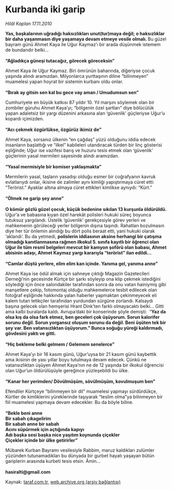 # Kurbanda iki garip

*Hilâl Kaplan 17.11.2010*

<div class="yazi"><p><b>Yas, başkalarının uğradığı haksızlıkları unut(tur)maya değil; o haksızlıklar bir daha yaşanmasın diye yaşamaya devam etmeye vesile olmalı. </b>Bu güzel bayram günü Ahmet Kaya ile Uğur Kaymaz’ı bir arada düşünmek istemem de bundandır belki... <br/><br/><b>“Ağladıkça güneşi tutacağız, görecek göreceksin”</b></p>
<p>Ahmet Kaya ile Uğur Kaymaz. Biri ömrünün baharında, diğeriyse çocuk yaşında alındı aramızdan. Milyonlarca yurttaşının diline “bilinmeyen” muamelesi yapan hoyrat bir sistemin kurbanı oldu onlar.<br/><br/><b>“Bırak ay gitsin sen kal bu gece vay aman / Umudumsun sen”</b></p>
<p>Cumhuriyete en büyük katkısı 87 yıldır 10. Yıl marşını söylemek olan bir zombiler güruhu Ahmet Kaya’yı; “bölgenin özel şartları” diye bölücülük yapan adaletsiz bir yargı düzenini arkasına alan ‘güvenlik’ güçleriyse Uğur’u kopardı içimizden. <br/><br/><b>“Acı çekmek özgürlükse, özgürüz ikimiz de”</b></p>
<p>Ahmet Kaya, sorsanız ülkenin “en çağdaş” yüzü olduğunu iddia edecek insanların başlattığı ve “ilkel” kabileleri utandıracak türden bir linç gösterisi eşliğinde; Uğur ise vazifesi barış ve huzuru tesis etmek olan ‘güvenlik’ güçlerinin yasal mermileri sayesinde alındı aramızdan. <br/><br/><b>“Yasal mermisiyle bir komiser yaklaşmakta”</b></p>
<p>Mermilerin yasal, taşların yasadışı olduğu esmer bir coğrafyanın kavruk evlatlarıydı onlar, ikisine de zalimler aynı kimliği yapıştırmaya cüret etti: “Terörist.” Ayaklar altına almaya cüret ettikleri kimlikse aynıydı: “Kürt.” <br/><br/><b>“Ölmek ne garip şey anne”<br/><br/></b><b>O kömür gözlü güzel çocuk, küçük bedenine sıkılan 13 kurşunla öldürüldü.</b> Uğur’a ve babasına kıyan özel harekât polisleri hukuki süreç boyunca tutuksuz yargılandı. Üstelik ‘güvenlik’ gerekçesiyle görev yerleri ve mahkemenin görüleceği yerler bölgenin dışına taşındı. Rahatları bozulmasın diye her tür önlemin alındığı bu dört polis beraat etti, yani hukuki olarak ‘aklandı’. Bu da yetmedi, <b>polislerin iddiasının aksine herhangi bir çatışma olmadığı kanıtlanmasına rağmen ilkokul 5. sınıfa kayıtlı bir öğrenci olan Uğur ile tüm resmî belgeleri mevcut bir kamyon şoförü olan babası, Ahmet abisinin adaşı, Ahmet Kaymaz yargı kararıyla “terörist” ilan edildi...<br/><br/></b><b>“Camlar düştü yerlere, elim elim kan içinde. Yanıma gel, yanıma anne”</b></p>
<p>Ahmet Kaya ise ödül almak için sahneye çıktığı Magazin Gazetecileri Derneği’nin gecesinde Kürtçe bir şarkı söyleyip ona klip çekmek istediğini söylediği için önce salondakiler tarafından sonra da onu vatan hainiymiş gibi manşetlere çekip, fotomontaj olduğu mahkemelerce tesbit edilecek olan fotoğraf eşliğinde hakkında yalan haberler yapmaktan çekinmeyecek eli kalem tutan tetikçiler tarafından yurdundan sürgüne zorlandı. Kalsaydı başına gelecek olan hemşerisi Hrant Dink’ten farklı olmayacaktı belki... Gitti ama kalbi buralarda kaldı. Avrupa’daki bir konserinde şöyle demişti:  “<b>Yaz da olsa kış da olsa fark etmez, ben geceleri çok üşüyorum. Sorun kalorifer sorunu değil. Sorun yorgansız oluşum sorunu da değil. Beni üşüten tek bir şey var. Ben vatansızlıktan üşüyorum.” Bunca soğuğu yüreği kaldırmadı, gövdesini yaktı ve gitti.<br/><br/></b><b>“Hiç bekleme belki gelmem / Gelemem senelerce”</b></p>
<p>Ahmet Kaya’yı bir 16 kasım günü, Uğur’uysa bir 21 kasım günü kaybettik ama ikisinin de yası yıllar boyu tutulmaya devam edecek. Çünkü ne vatansızlıktan üşüyen Ahmet Kaya’nın ne de 12 yaşında bir ilkokul öğrencisi olan Uğur’un öldürülüşüyle gereğince yüzleşebildi bu ülke. <br/><br/><b>“Kanar her yerimden/ Dövülmüşüm, sövülmüşüm, kovulmuşum ben”</b></p>
<p>Efendiler Kürtçeye “bilinmeyen bir dil” muamelesi yapmayı sürdürdükçe, Kürtler de kimliklerini yüreklerinde taşıyarak “teslim olma”ya bilinmeyen bir fiil muamelesi yapmaya devam edecekler. Bu da böyle biline. <br/><br/><b>“Bekle beni anne<br/>Bir sabah çıkagelirim<br/>Bir sabah anne bir sabah<br/>Acını süpürmek için açtığında kapıyı <br/>Adı başka sesi başka nice yaşıtım koynunda çiçekler<br/>Çiçekler içinde bir ülke getirirler”</b></p>
<p>Mübarek Kurban Bayramı vesilesiyle Rabbim, maruz kaldıkları zulümler yüzünden tutunamadıkları bu dünyada bir gurbet hayatı yaşayan bütün gariplerin arasında kurbeti tesis etsin. Âmin...<br/><br/><b>hasiralti@gmail.com</b></p></div>

Kaynak: [taraf.com.tr](http://www.taraf.com.tr:80/hilal-kaplan/makale-kurbanda-iki-garip.htm), [web.archive.org (arşiv bağlantısı)](http://web.archive.org/web/20101118235022/http://www.taraf.com.tr:80/hilal-kaplan/makale-kurbanda-iki-garip.htm)
